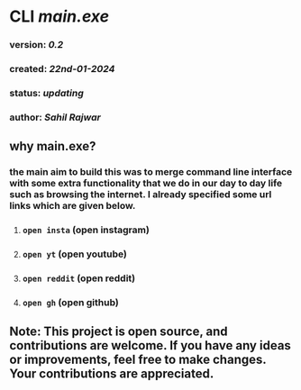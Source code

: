# CLI ***main.exe***
### version: ***0.2***
### created: ***22nd-01-2024***
### status: ***updating***
### author: ***Sahil Rajwar***

## why main.exe?

### the main aim to build this was to merge command line interface with some extra functionality that we do in our day to day life such as browsing the internet. I already specified some url links which are given below.

1. ### `open insta` (open instagram)
2. ### `open yt` (open youtube)
3. ### `open reddit` (open reddit)
4. ### `open gh` (open github)

## Note: This project is open source, and contributions are welcome. If you have any ideas or improvements, feel free to make changes. Your contributions are appreciated.